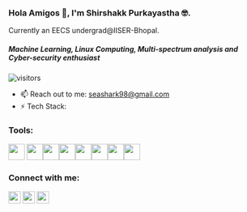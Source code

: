 ### Hola Amigos 👋,   I'm Shirshakk Purkayastha 🤓.
 Currently an EECS undergrad@IISER-Bhopal. 
  
##### *Machine Learning, Linux Computing, Multi-spectrum analysis and Cyber-security enthusiast*

![visitors](https://visitor-badge.glitch.me/badge?page_id=Shirshakk-P.Shirshakk-P)

- 📫 Reach out to me: seashark98@gmail.com
- ⚡ Tech Stack: 



<h3> Tools:</h2> 
<p><img width ='32px' src ='https://raw.githubusercontent.com/rahulbanerjee26/githubAboutMeGenerator/main/icons/python.svg'> <img width ='32px' src ='https://raw.githubusercontent.com/rahulbanerjee26/githubAboutMeGenerator/main/icons/scikit.svg'><img width ='32px' src ='https://raw.githubusercontent.com/rahulbanerjee26/githubAboutMeGenerator/main/icons/c.svg'><img width ='32px' src ='https://raw.githubusercontent.com/rahulbanerjee26/githubAboutMeGenerator/main/icons/cpp.svg'><img width ='32px' src ='https://raw.githubusercontent.com/rahulbanerjee26/githubAboutMeGenerator/main/icons/pytorch.svg'><img width ='32px' src ='https://raw.githubusercontent.com/rahulbanerjee26/githubAboutMeGenerator/main/icons/java.svg'><img width ='32px' src ='https://raw.githubusercontent.com/rahulbanerjee26/githubAboutMeGenerator/main/icons/matlab.svg'><img width ='32px' src ='https://raw.githubusercontent.com/rahulbanerjee26/githubAboutMeGenerator/main/icons/tensorflow.svg'> </a></p></h3>

<h3> Connect with me:<p><a href = 'https://www.linkedin.com/in/rahulbanerjee2699'> <img width = '24px' align= 'center' src="https://raw.githubusercontent.com/rahulbanerjee26/githubAboutMeGenerator/main/icons/linked-in-alt.svg"/></a> 
<a href = 'https://www.twitter.com/PShirshakk'> <img width = '24px' align= 'center' src="https://raw.githubusercontent.com/rahulbanerjee26/githubAboutMeGenerator/main/icons/twitter.svg"/></a> 
<a href = 'https://www.github.com/Shirshakk-P'> <img width = '24px' align= 'center' src="https://raw.githubusercontent.com/rahulbanerjee26/githubAboutMeGenerator/main/icons/github.svg"/></a></p></h4>
